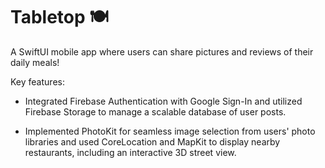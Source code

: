 # Tabletop 🍽️

A SwiftUI mobile app where users can share pictures and reviews of their daily meals!

Key features:

- Integrated Firebase Authentication with Google Sign-In and utilized Firebase Storage to manage a scalable database
of user posts.

- Implemented PhotoKit for seamless image selection from users' photo libraries and used CoreLocation and MapKit to
display nearby restaurants, including an interactive 3D street view.
